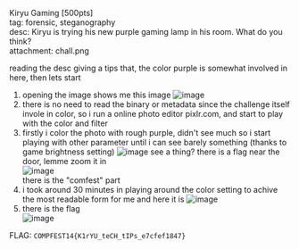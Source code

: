 Kiryu Gaming [500pts]\
tag: forensic, steganography\
desc: Kiryu is trying his new purple gaming lamp in his room. What do you think?\
attachment: chall.png

reading the desc giving a tips that, the color purple is somewhat involved in here, then lets start
1. opening the image shows me this image
![image](https://user-images.githubusercontent.com/87841341/184783397-802a486e-3d1d-4f34-ac71-eb87dc312092.png)
2. there is no need to read the binary or metadata since the challenge itself invole in color, so i run a online photo editor pixlr.com, and start to play with the color and filter
3. firstly i color the photo with rough purple, didn't see much so i start playing with other parameter until i can see barely something (thanks to game brightness setting)
![image](https://user-images.githubusercontent.com/87841341/184783978-2657aee9-2fbe-42d9-9ba6-83557d03019e.png)
see a thing? there is a flag near the door, lemme zoom it in\
![image](https://user-images.githubusercontent.com/87841341/184784027-4db547b5-1d94-4fb3-82e0-d56cbf715356.png)\
there is the "comfest" part
4. i took around 30 minutes in playing around the color setting to achive the most readable form for me and here it is
![image](https://user-images.githubusercontent.com/87841341/184784988-4672c307-8d2a-4006-8e27-6f61147edddb.png)
5. there is the flag\
![image](https://user-images.githubusercontent.com/87841341/184785119-efb891aa-9a55-4a8e-a783-3015bd673c88.png)

FLAG: `COMPFEST14{K1rYU_teCH_tIPs_e7cfef1847}`
